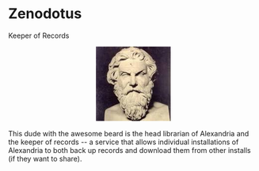 # Zenodotus
Keeper of Records

<p align="center">
<img src="https://raw.githubusercontent.com/AlexandriaILS/Zenodotus/master/image%20(11).png?token=ABHQRIIFUNORJRZDJUN4T6LAGBJEW"/>
</p>

This dude with the awesome beard is the head librarian of Alexandria and the keeper of records -- a service that allows individual installations of Alexandria to both back up records and download them from other installs (if they want to share).
